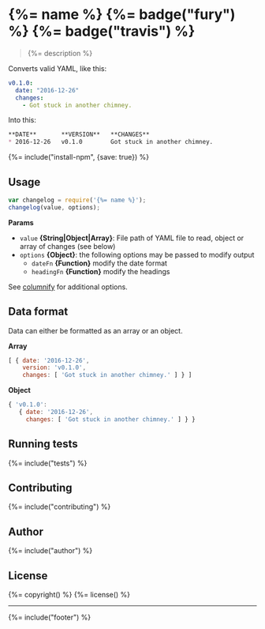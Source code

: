 # {%= name %} {%= badge("fury") %} {%= badge("travis") %}

> {%= description %}


Converts valid YAML, like this:

```yaml
v0.1.0:
  date: "2016-12-26"
  changes:
    - Got stuck in another chimney.
```

Into this:

```markdown
**DATE**       **VERSION**   **CHANGES**                  
* 2016-12-26   v0.1.0        Got stuck in another chimney.
```


{%= include("install-npm", {save: true}) %}


## Usage

```js
var changelog = require('{%= name %}');
changelog(value, options);
```

**Params**

- `value` **{String|Object|Array}**: File path of YAML file to read, object or array of changes (see below)
- `options` **{Object}**: the following options may be passed to modify output
  + `dateFn` **{Function}** modify the date format
  + `headingFn` **{Function}** modify the headings

See [columnify](https://github.com/timoxley/columnify) for additional options.


## Data format

Data can either be formatted as an array or an object.

**Array**

```js
[ { date: '2016-12-26',
    version: 'v0.1.0',
    changes: [ 'Got stuck in another chimney.' ] } ]
```

**Object**

```js
{ 'v0.1.0':
   { date: '2016-12-26',
     changes: [ 'Got stuck in another chimney.' ] } }
```

## Running tests
{%= include("tests") %}

## Contributing
{%= include("contributing") %}

## Author
{%= include("author") %}

## License
{%= copyright() %}
{%= license() %}

***

{%= include("footer") %}
